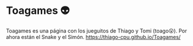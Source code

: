 # Toagames 👽

Toagames es una página con los jueguitos de Thiago y Tomi (toago😮). Por ahora están el Snake y el Simón. 
https://thiago-cpu.github.io/Toagames/
